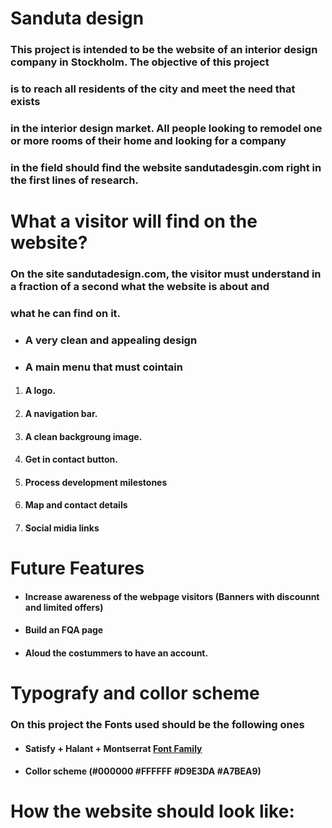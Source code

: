 # Sanduta design


### This project is intended to be the website of an interior design company in Stockholm. The objective of this project 
### is to reach all residents of the city and meet the need that exists

### in the interior design market. All people looking to remodel one or more rooms of their home and looking for a company 
### in the field should find the website sandutadesgin.com right in the first lines of research.

# What a visitor will find on the website? 

### On the site sandutadesign.com, the visitor must understand in a fraction of a second what the website is about and 
### what he can find on it.
* ### A very clean and appealing design
* ### A main menu that must cointain
1. #### A logo.
2. #### A navigation bar.
3. #### A clean backgroung image.
4. #### Get in contact button.
5. #### Process development milestones
6. #### Map and contact details
7. #### Social midia links
# 
# Future Features 
* #### Increase awareness of the webpage visitors (Banners with discounnt and limited offers)
* #### Build an FQA page
* #### Aloud the costummers to have an account.
#
# Typografy and collor scheme
### On this project the Fonts used should be the following ones
* #### Satisfy + Halant + Montserrat [Font Family](<link href="https://fonts.googleapis.com/css?family=Halant|Montserrat:700|Satisfy" rel="stylesheet">)
* #### Collor scheme (#000000  #FFFFFF #D9E3DA #A7BEA9)
#
# How the website should look like:

